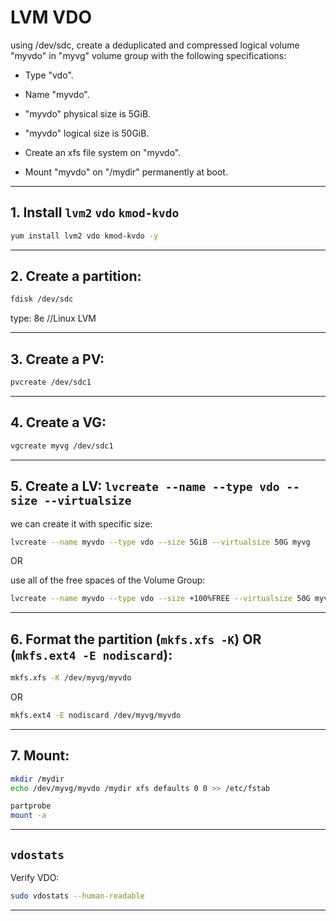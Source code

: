 
# LVM VDO


using /dev/sdc, create a deduplicated and compressed logical volume "myvdo" in "myvg" volume group with the following specifications:

- Type "vdo".

- Name "myvdo".

- "myvdo" physical size is 5GiB.

- "myvdo" logical size is 50GiB.

- Create an xfs file system on "myvdo".

- Mount "myvdo" on "/mydir" permanently at boot.


________________________________________________________________________________________________

## 1. Install `lvm2` `vdo` `kmod-kvdo`

```bash
yum install lvm2 vdo kmod-kvdo -y
```

________________________________________________________________________________________________

## 2. Create a partition:

```bash
fdisk /dev/sdc
```

type: 8e //Linux LVM

________________________________________________________________________________________________

## 3. Create a PV:

```bash
pvcreate /dev/sdc1
```
________________________________________________________________________________________________

## 4. Create a VG:

```bash
vgcreate myvg /dev/sdc1
```

________________________________________________________________________________________________

## 5. Create a LV: `lvcreate --name --type vdo --size --virtualsize`

we can create it with specific size:

```bash
lvcreate --name myvdo --type vdo --size 5GiB --virtualsize 50G myvg
```

OR

use all of the free spaces of the Volume Group:

```bash
lvcreate --name myvdo --type vdo --size +100%FREE --virtualsize 50G myvg
```
________________________________________________________________________________________________


## 6. Format the partition (`mkfs.xfs -K`) OR (`mkfs.ext4 -E nodiscard`):

```bash
mkfs.xfs -K /dev/myvg/myvdo
```

OR

```bash
mkfs.ext4 -E nodiscard /dev/myvg/myvdo
```


________________________________________________________________________________________________

## 7. Mount:

```bash
mkdir /mydir
echo /dev/myvg/myvdo /mydir xfs defaults 0 0 >> /etc/fstab
```

```bash
partprobe
mount -a
```




________________________________________________________________________________________________


## `vdostats`

Verify VDO:

```bash
sudo vdostats --human-readable
```


________________________________________________________________________________________________




